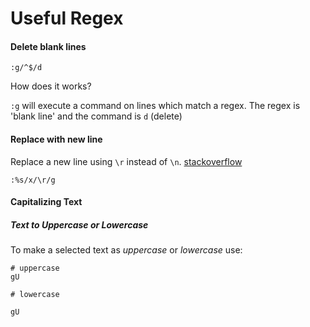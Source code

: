 Useful Regex
============


#### Delete blank lines

```
:g/^$/d
```

How does it works?

`:g` will execute a command on lines which match a regex.
The regex is 'blank line' and the command is `d` (delete)

#### Replace with new line

Replace a new line using `\r` instead of `\n`.  [stackoverflow](http://stackoverflow.com/questions/71323/how-to-replace-a-character-by-a-newline-in-vim)

```
:%s/x/\r/g
```

#### Capitalizing Text

##### Text to Uppercase or Lowercase

To make a selected text as *uppercase* or _lowercase_ use:


```
# uppercase
gU
```

```
# lowercase

gU
```
